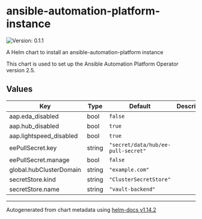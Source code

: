 # ansible-automation-platform-instance

![Version: 0.1.1](https://img.shields.io/badge/Version-0.1.1-informational?style=flat-square)

A Helm chart to install an ansible-automation-platform instance

This chart is used to set up the Ansible Automation Platform Operator version 2.5.

## Values

| Key | Type | Default | Description |
|-----|------|---------|-------------|
| aap.eda_disabled | bool | `false` |  |
| aap.hub_disabled | bool | `true` |  |
| aap.lightspeed_disabled | bool | `true` |  |
| eePullSecret.key | string | `"secret/data/hub/ee-pull-secret"` |  |
| eePullSecret.manage | bool | `false` |  |
| global.hubClusterDomain | string | `"example.com"` |  |
| secretStore.kind | string | `"ClusterSecretStore"` |  |
| secretStore.name | string | `"vault-backend"` |  |

----------------------------------------------
Autogenerated from chart metadata using [helm-docs v1.14.2](https://github.com/norwoodj/helm-docs/releases/v1.14.2)
